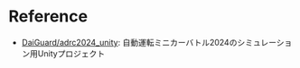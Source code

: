 # Reference

- [DaiGuard/adrc2024_unity](https://github.com/DaiGuard/adrc2024_unity): 自動運転ミニカーバトル2024のシミュレーション用Unityプロジェクト
